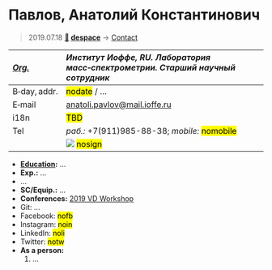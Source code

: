 # Павлов, Анатолий Константинович
> 2019.07.18 **[🚀](../index/index.md) [despace](index.md)** → [Contact](contact.md)

|*[Org.](contact.md)*|*Институт Иоффе, RU. Лаборатория масс‑спектрометрии. Старший научный сотрудник*|
|:--|:--|
|B‑day, addr.|<mark>nodate</mark> / …|
|E‑mail|<anatoli.pavlov@mail.ioffe.ru>|
|i18n|<mark>TBD</mark>|
|Tel|*раб.:* +7(911)985-88-38; *mobile:* <mark>nomobile</mark>|
||[![](f/contact/p/pavlov1_photo_thumb.jpg)](f/contact/p/pavlov1_photo.jpg) <mark>nosign</mark>|

   - **[Education](edu.md):** …
   - **Exp.:** …
   - …
   - **SC/Equip.:** …
   - **Conferences:** [2019 VD Workshop](vdws2019.md)
   - Git: …
   - Facebook: <mark>nofb</mark>
   - Instagram: <mark>noin</mark>
   - LinkedIn: <mark>noli</mark>
   - Twitter: <mark>notw</mark>
   - **As a person:**
      1. …
